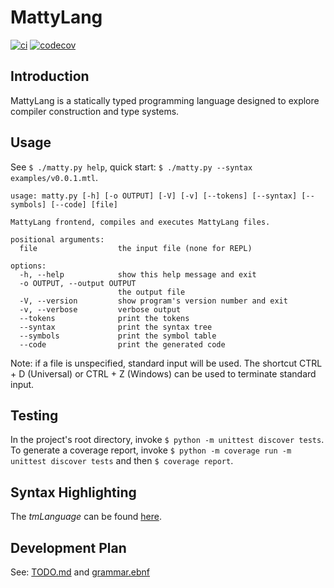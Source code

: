 # MattyLang
[![ci](https://github.com/cntkillme/matty-lang/actions/workflows/ci.yml/badge.svg)](https://github.com/cntkillme/matty-lang/actions/workflows/ci.yml/badge.svg)
[![codecov](https://codecov.io/gh/cntkillme/matty-lang/branch/main/graph/badge.svg?token=16KFKQURM6)](https://codecov.io/gh/cntkillme/matty-lang)


## Introduction
MattyLang is a statically typed programming language designed to explore compiler construction and type systems.

## Usage
See `$ ./matty.py help`, quick start: `$ ./matty.py --syntax examples/v0.0.1.mtl`.

```
usage: matty.py [-h] [-o OUTPUT] [-V] [-v] [--tokens] [--syntax] [--symbols] [--code] [file]

MattyLang frontend, compiles and executes MattyLang files.

positional arguments:
  file                  the input file (none for REPL)

options:
  -h, --help            show this help message and exit
  -o OUTPUT, --output OUTPUT
                        the output file
  -V, --version         show program's version number and exit
  -v, --verbose         verbose output
  --tokens              print the tokens
  --syntax              print the syntax tree
  --symbols             print the symbol table
  --code                print the generated code
```

Note: if a file is unspecified, standard input will be used.
The shortcut CTRL + D (Universal) or CTRL + Z (Windows) can be used to terminate standard input.

## Testing
In the project's root directory, invoke `$ python -m unittest discover tests`.
To generate a coverage report, invoke `$ python -m coverage run -m unittest discover tests` and then `$ coverage report`.

## Syntax Highlighting
The *tmLanguage* can be found [here](/.vscode/matty-syntax/syntaxes/mtl.tmLanguage.json).

## Development Plan
See: [TODO.md](/TODO.md) and [grammar.ebnf](/doc/grammar.ebnf)

